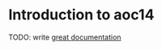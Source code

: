 # Introduction to aoc14

TODO: write [great documentation](http://jacobian.org/writing/what-to-write/)
